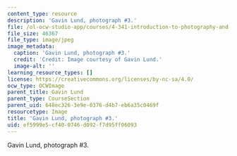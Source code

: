 ```yaml
---
content_type: resource
description: 'Gavin Lund, photograph #3.'
file: /ol-ocw-studio-app/courses/4-341-introduction-to-photography-and-related-media-fall-2007/ef5999e5cf400746d092f7d95ff06093_lund3.jpg
file_size: 46367
file_type: image/jpeg
image_metadata:
  caption: 'Gavin Lund, photograph #3.'
  credit: 'Credit: Image courtesy of Gavin Lund.'
  image-alt: ''
learning_resource_types: []
license: https://creativecommons.org/licenses/by-nc-sa/4.0/
ocw_type: OCWImage
parent_title: Gavin Lund
parent_type: CourseSection
parent_uid: 648ec326-3e9e-0376-d4b7-eb6a35c0469f
resourcetype: Image
title: 'Gavin Lund, photograph #3.'
uid: ef5999e5-cf40-0746-d092-f7d95ff06093
---
```

Gavin Lund, photograph #3.